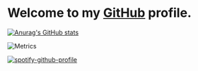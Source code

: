 # Welcome to my <a href="https://github.com/jumalley">GitHub</a> profile.

[![Anurag's GitHub stats](https://github-readme-stats.vercel.app/api?username=jumalley)](https://github.com/jumalley/github-readme-stats)

![Metrics](https://metrics.lecoq.io/jumalley?template=classic&base.hireable=true&languages=1&lines=1&stars=1&activity=1&fortune=1&repositories=1&achievements=1&introduction=1&base=header%2C%20activity%2C%20community%2C%20repositories%2C%20metadata&base.indepth=false&base.hireable=true&base.skip=false&repositories.batch=100&repositories.forks=false&repositories.affiliations=owner&languages=false&languages.limit=8&languages.threshold=0%25&languages.other=false&languages.colors=github&languages.sections=most-used&languages.indepth=false&languages.analysis.timeout=15&languages.analysis.timeout.repositories=7.5&languages.categories=markup%2C%20programming&languages.recent.categories=markup%2C%20programming&languages.recent.load=300&languages.recent.days=14&lines=false&lines.sections=base&lines.repositories.limit=4&lines.history.limit=1&stars=false&stars.limit=4&repositories=false&repositories.pinned=0&repositories.starred=0&repositories.random=0&repositories.order=featured%2C%20pinned%2C%20starred%2C%20random&achievements=false&achievements.threshold=C&achievements.secrets=true&achievements.display=detailed&achievements.limit=0&activity=false&activity.limit=5&activity.load=300&activity.days=14&activity.visibility=all&activity.timestamps=false&activity.filter=all&introduction=false&introduction.title=true&fortune=false&config.timezone=Europe%2FParis&config.twemoji=true)

[![spotify-github-profile](https://spotify-github-profile.vercel.app/api/view?uid=c3f6knsep3epsxyd71mzwj4t2&cover_image=true&theme=default&show_offline=false&background_color=121212&interchange=false)](https://github.com/kittinan/spotify-github-profile)
